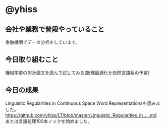 # @yhiss

## 会社や業務で普段やっていること

金融機関でデータ分析をしています。  

## 今日取り組むこと
機械学習の何か論文を読んで試してみる(数理最適化か自然言語系の予定) 

## 今日の成果
Linguistic Regularities in Continuous Space Word Representationsを読みました。  
https://github.com/yhiss/LT/blob/master/Linguistic_Regularities_in_....md  
あとは言語処理100本ノックを始めました。
